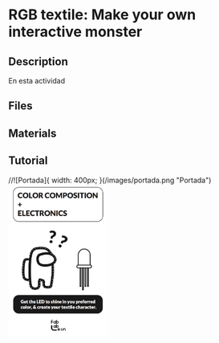 # RGB textile: Make your own interactive monster
## Description
En esta actividad
## Files
## Materials
## Tutorial

//![Portada]{ width: 400px; }(/images/portada.png "Portada")
<img src="/images/portada.png" alt="portada" style="width:200px;"/>
